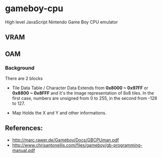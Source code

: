 # gameboy-cpu
High level JavaScript Nintendo Game Boy CPU emulator

## VRAM

## OAM

### Background

There are 2 blocks

* Tile Data Table / Character Data
Extends from **0x8000 ~ 0x97FF** or **0x8800 ~ 0x8FFF** and it's the image representation of 8x8 tiles.
In the first case, numbers are unsigned from 0 to 255, in the second from -128 to 127.

* Map 
Holds the X and Y and other informations.

## References:
* http://marc.rawer.de/Gameboy/Docs/GBCPUman.pdf
* http://www.chrisantonellis.com/files/gameboy/gb-programming-manual.pdf
